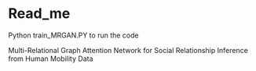 # Read_me

Python train_MRGAN.PY to run the code


Multi-Relational Graph Attention Network for Social Relationship Inference from Human Mobility Data
